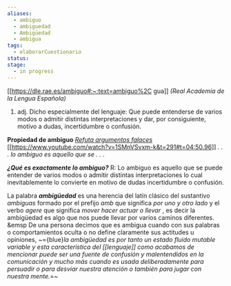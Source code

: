 ```yaml
---
aliases:
  - ambiguo
  - ambiguedad
  - Ambigüedad
  - ambigua
tags:
  - elaborarCuestionario
status: 
stage:
  - in progress
---
```

[[https://dle.rae.es/ambiguo#:~:text=ambiguo%2C gua]] *(Real Academia de la Lengua Española)*
1. adj. Dicho especialmente del lenguaje: Que puede entenderse de varios modos o admitir distintas interpretaciones y dar, por consiguiente, motivo a dudas, incertidumbre o confusión.

**Propiedad de ambiguo** [ *Refuta argumentos falaces*](https://www.youtube.com/watch?v=1SMnVSvxm-k)
[[https://www.youtube.com/watch?v=1SMnVSvxm-k&t=291#t=04:50.96]] *. . .  lo ambiguo es aquello que se . . .*

***¿Qué es exactamente lo ambiguo?***
R: Lo ambiguo es aquello que se puede entender de varios modos o admitir distintas interpretaciones lo cual inevitablemente lo convierte en motivo de dudas incertidumbre o confusión. 

La palabra ***ambigüedad*** es una herencia del latín clásico del sustantivo *ambiguas* formado por el prefijo *amb* que significa *por uno y otro lado* y el verbo *agere* que significa *mover hacer actuar o llevar* , es decir la ambigüedad es algo que nos puede llevar por varios caminos diferentes.
&emsp De una persona decimos que es ambigua cuando con sus palabras o comportamientos oculta o no define claramente sus actitudes u opiniones, ~={blue}*la ambigüedad es por tanto un estado fluido mutable variable y esta característica del [[lenguaje]] como acabamos de mencionar puede ser una fuente de confusión y malentendidos en la comunicación y mucho más cuando es usada deliberadamente para persuadir o para desviar nuestra atención o también para jugar con nuestra mente.*=~

